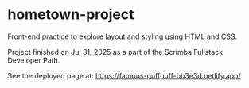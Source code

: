 # hometown-project

Front-end practice to explore layout and styling using HTML and CSS. 

Project finished on Jul 31, 2025 as a part of the Scrimba Fullstack Developer Path.

See the deployed page at: https://famous-puffpuff-bb3e3d.netlify.app/

